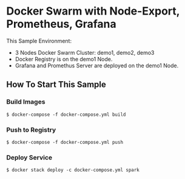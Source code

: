 # Docker Swarm with Node-Export, Prometheus, Grafana 

This Sample Environment:

* 3 Nodes Docker Swarm Cluster: demo1, demo2, demo3
* Docker Registry is on the demo1 Node.
* Grafana and Promethus Server are deployed on the demo1 Node.

How To Start This Sample
----

### Build Images
```shell script
$ docker-compose -f docker-compose.yml build
```

### Push to Registry
```shell script
$ docker-compose -f docker-compose.yml push
```

### Deploy Service
```shell script
$ docker stack deploy -c docker-compose.yml spark
```




